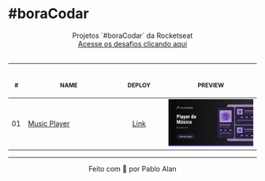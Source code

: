# #boraCodar

<p align="center">
  Projetos `#boraCodar` da Rocketseat <br />
  <a href="https://boracodar.dev">Acesse os desafios clicando aqui</a><br />
  <br />
  <table>
    <thead>
        <tr>
            <th align="center">
                <img width="20" height="1"> 
                <p>
                    <small>#</small>
                </p>
            </th>
            <th align="center">
                <img width="300" height="1"> 
                <p> 
                    <small>
                      NAME
                    </small>
                </p>
            </th>
            <th align="center">
                <img width="140" height="1">
                <p align="center"> 
                    <small>
                    DEPLOY
                    </small>
                </p>
            </th>
            <th align="center">
                <img width="201" height="1">
                <p align="center"> 
                    <small>
                    PREVIEW
                    </small>
                </p>
            </th>
        </tr>
    </thead>
    <tbody>
        <tr>
            <td>01</td>
            <td>
              <a href="01">Music Player</a>
            </td>
            <td align="center">
              <a href="https://pabloxt14-music-player.vercel.app/">Link</a>
            </td>
            <td align="center">
              <a href="./desafio-01-music-player/">
                <img width="300px" src="./desafio-01-music-player/.github/cover.png" />
              </a>
            </td>
        </tr>
    </tbody>
  </table>
</p>

---

<p align="center">
  Feito com 💙 por Pablo Alan
</p>
